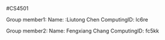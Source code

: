 #CS4501

Group member1:
Name: :Liutong Chen
ComputingID: lc6re

Group member2:
Name: Fengxiang Chang
ComputingID: fc5kk
